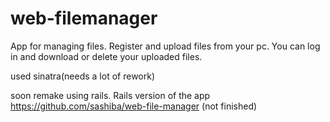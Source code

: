 # web-filemanager

App for managing files.
Register and upload files from your pc. You can log in and download or delete your uploaded files. 

used sinatra(needs a lot of rework)

soon remake using rails.
Rails version of the app https://github.com/sashiba/web-file-manager  (not finished)
